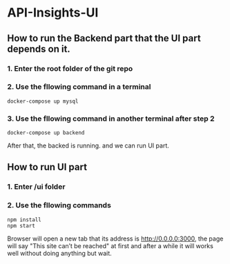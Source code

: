 # API-Insights-UI

## How to run the Backend part that the UI part depends on it.
### 1. Enter the root folder of the git repo
### 2. Use the fllowing command in a terminal
```
docker-compose up mysql
```
### 3. Use the fllowing command in another terminal after step 2
```
docker-compose up backend
```
After that, the backed is running. and we can run UI part.

## How to run UI part
### 1. Enter /ui folder
### 2. Use the fllowing commands
```
npm install
npm start
```
Browser will open a new tab that its address is http://0.0.0.0:3000, the page will say "This site can’t be reached" at first and after a while it will works well without doing anything but wait.
